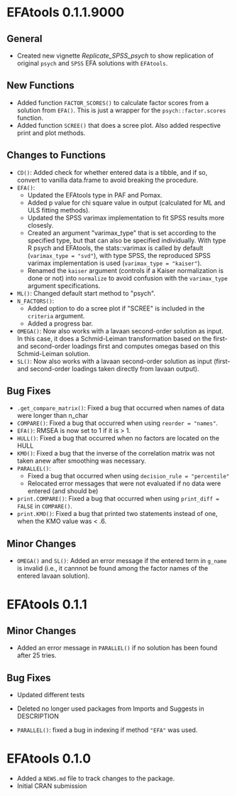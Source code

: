 # EFAtools 0.1.1.9000

## General

* Created new vignette *Replicate_SPSS_psych* to show replication of original `psych` and `SPSS` EFA solutions with `EFAtools`.

## New Functions

* Added function `FACTOR_SCORES()` to calculate factor scores from a solution from `EFA()`. This is just a wrapper for the `psych::factor.scores` function.
* Added function `SCREE()` that does a scree plot. Also added respective print and plot
methods.


## Changes to Functions

* `CD()`: Added check for whether entered data is a tibble, and if so, convert to vanilla data.frame to avoid breaking the procedure.
* `EFA()`: 
    * Updated the EFAtools type in PAF and Pomax.
    * Added p value for chi square value in output (calculated for ML and ULS fitting methods).
    * Updated the SPSS varimax implementation to fit SPSS results more closesly.
    * Created an argument "varimax_type" that is set according to the specified type, but that can also be specified individually. With type R psych and EFAtools, the stats::varimax is called by default (`varimax_type = "svd"`), with type SPSS, the reproduced SPSS varimax implementation is used (`varimax_type = "kaiser"`).
    * Renamed the `kaiser` argument (controls if a Kaiser normalization is done or not) into `normalize` to avoid confusion with the `varimax_type` argument specifications.
* `ML()`: Changed default start method to "psych".
* `N_FACTORS()`:
    * Added option to do a scree plot if "SCREE" is included in the `criteria` argument.
    * Added a progress bar.
* `OMEGA()`: Now also works with a lavaan second-order solution as input. In this case, it does a Schmid-Leiman transformation based on the first- and second-order loadings first and computes omegas based on this Schmid-Leiman solution.
* `SL()`: Now also works with a lavaan second-order solution as input (first- and second-order loadings taken directly from lavaan output).


## Bug Fixes

* `.get_compare_matrix()`: Fixed a bug that occurred when names of data were longer than n_char
* `COMPARE()`: Fixed a bug that occurred when using `reorder = "names"`.
* `EFA()`: RMSEA is now set to 1 if it is > 1.
* `HULL()`: Fixed a bug that occurred when no factors are located on the HULL
* `KMO()`: Fixed a bug that the inverse of the correlation matrix was not taken anew after smoothing was necessary.
* `PARALLEL()`:
    * Fixed a bug that occurred when using `decision_rule = "percentile"`
    * Relocated error messages that were not evaluated if no data were entered (and should be)
* `print.COMPARE()`: Fixed a bug that occurred when using `print_diff = FALSE` in `COMPARE()`.
* `print.KMO()`: Fixed a bug that printed two statements instead of one, when the KMO value was < .6.

## Minor Changes
* `OMEGA()` and `SL()`: Added an error message if the entered term in `g_name` is invalid (i.e., it cannnot be found among the factor names of the entered lavaan solution).


# EFAtools 0.1.1

## Minor Changes

* Added an error message in `PARALLEL()` if no solution has been found after 25 tries.

## Bug Fixes

* Updated different tests

* Deleted no longer used packages from Imports and Suggests in DESCRIPTION

* `PARALLEL()`: fixed a bug in indexing if method `"EFA"` was used.


# EFAtools 0.1.0

* Added a `NEWS.md` file to track changes to the package.
* Initial CRAN submission
